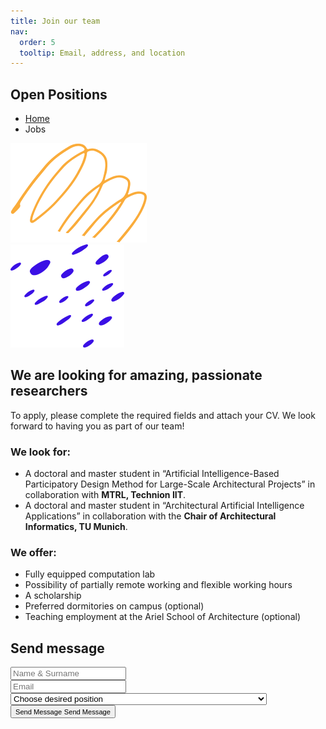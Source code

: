 ```yaml
---
title: Join our team
nav:
  order: 5
  tooltip: Email, address, and location
---
```


<section class="page_banner decoration_wrap">
  <div class="container">
    <h1 class="page_heading">Open Positions</h1>
    <ul class="breadcrumb_nav unordered_list_center">
      <li><a href="index.html">Home</a></li>
      <li>Jobs</li>
    </ul>
  </div>
  <div class="deco_item deco_img_1" data-parallax='{"y" : -200, "smoothness": 6}'>
    <img src="/images/shapes/line_shape_1.png" alt="Line Shape Image">
  </div>
  <div class="deco_item deco_img_2" data-parallax='{"y" : 200, "smoothness": 6}'>
    <img src="/images/shapes/dot_shape_2.png" alt="Line Shape Image">
  </div>
</section>

<section class="goal_section section_space_lg pt-0">
  <div class="container">
    <div class="row justify-content-center">
      <div class="col col-lg-4">
        <div class="section_heading mb-lg-0">
          <h2 class="heading_text mb-0">
            We are looking for amazing, passionate researchers 
          </h2>
          <p>
            To apply, please complete the required fields and attach your CV.  We look forward to having you as part of our team!
          </p>
        </div>
      </div>
      <div class="col col-lg-4 col-md-6">
        <div class="about_item">
          <div class="item_content">
            <h3 class="item_title">
              We look for:
            </h3>
            <p class="mb-0">
              <ul>
          <li>A doctoral and master student in “Artificial Intelligence-Based Participatory Design Method for Large-Scale Architectural Projects” in collaboration with <b>MTRL, Technion IIT</b>.</li>
          <li>A doctoral and master student in “Architectural Artificial Intelligence Applications” in collaboration with the <b>Chair of Architectural Informatics, TU Munich</b>.</li>
        </ul>
            </p>
          </div>
        </div>
      </div>
      <div class="col col-lg-4 col-md-6">
        <div class="about_item">
          <div class="item_content">
            <h3 class="item_title">
              We offer:
            </h3>
            <p class="mb-0">
              <ul>
          <li>Fully equipped computation lab</li>
          <li>Possibility of partially remote working and flexible working hours</li>
          <li>A scholarship</li>
          <li>Preferred dormitories on campus (optional)</li>
          <li>Teaching employment at the Ariel School of Architecture (optional)</li>
          </ul>
            </p>
          </div>
        </div>
      </div>
    </div>
  </div>
</section>

<section class="contact_section section_space_lg pt-0">
  <div class="container">
      <div class="row justify-content-center">
        <div class="col col-lg-9">
          <div class="contact_form_wrapper">
            <h2 class="contact_title text-center">Send message</h2>
            <form action="https://formspree.io/f/mlekzlpa"
              method="POST"
              enctype="multipart/form-data">
              <div class="row">
                <div class="col ">
                  <div class="form_item m-0">
                    <input required type="text" name="fullname" placeholder="Name & Surname">
                  </div>
                </div>
                <div class="col">
                  <div class="form_item m-0">
                    <input required type="email" name="email" placeholder="Email">
                  </div>
                </div>
                <div class="col">
                   <div class="form_item m-0">
                    <select required type="position" name="position">
                    <option value="">Choose desired position</option>
                      <option value="Postdoctoral researcher">Postdoctoral researcher</option>
                      <option value="Ph.D. student ">Ph.D. student </option>
                      <option value="M.A. student">M.A. student</option>
                      <option value="Exchange student / Visiting scholar">Exchange student / Visiting scholar</option>
                      <option value="Research assistant (Ariel University undergraduate students only)">Research assistant (Ariel University undergraduate students only)</option>
                    </select>
                  </div>
                  <div class="text-center">
                    <button type="submit" class="btn btn_primary">
                      <span>
                        <small>Send Message</small>
                        <small>Send Message</small>
                      </span>
                      <i class="fal fa-paper-plane ms-2"></i>
                    </button>
                  </div>
                </div>
              </div>
            </form>
          </div>
        </div>
      </div>
    </div>
</section>





